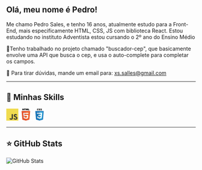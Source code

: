 ##  Olá, meu nome é Pedro!

Me chamo Pedro Sales, e tenho 16 anos, atualmente estudo para a Front-End, mais especificamente HTML, CSS, JS com biblioteca React. Estou estudando no instituto Adventista estou cursando o 2º ano do Ensino Médio

🔭Tenho trabalhado no projeto chamado "buscador-cep", que basicamente envolve uma API que busca o cep, e usa o auto-complete para completar os campos.

💬 Para tirar dúvidas, mande um email para: xs.salles@gmail.com

---

## 🚀 Minhas Skills

<code><img height="32" src="https://raw.githubusercontent.com/github/explore/80688e429a7d4ef2fca1e82350fe8e3517d3494d/topics/javascript/javascript.png" alt="Javascript"/></code>
<code><img height="32" src="https://raw.githubusercontent.com/github/explore/80688e429a7d4ef2fca1e82350fe8e3517d3494d/topics/html/html.png" alt="HTML5"/></code>
<code><img height="32" src="https://raw.githubusercontent.com/github/explore/80688e429a7d4ef2fca1e82350fe8e3517d3494d/topics/css/css.png" alt="CSS"/></code>



---

## ⭐ GitHub Stats

![GitHub Stats](https://github-readme-stats.vercel.app/api?username=xsalles)

